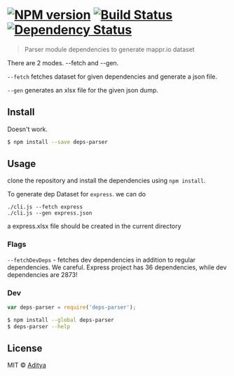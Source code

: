 #  [![NPM version][npm-image]][npm-url] [![Build Status][travis-image]][travis-url] [![Dependency Status][daviddm-url]][daviddm-image]

> Parser module dependencies to generate mappr.io dataset

There are 2 modes. --fetch and --gen.

`--fetch` fetches dataset for given dependencies and generate a json file.

`--gen` generates an xlsx file for the given json dump.

## Install
Doesn't work.
```sh
$ npm install --save deps-parser
```


## Usage
clone the repository and install the dependencies using `npm install`.

To generate dep Dataset for `express`. we can do

```
./cli.js --fetch express
./cli.js --gen express.json
```
a express.xlsx file should be created in the current directory

### Flags
`--fetchDevDeps` - fetches dev dependencies in addition to regular dependencies. We careful. Express project has 36 dependencies, while dev dependencies are 2873!

### Dev
```js
var deps-parser = require('deps-parser');
```

```sh
$ npm install --global deps-parser
$ deps-parser --help
```


## License

MIT © [Aditya]()


[npm-url]: https://npmjs.org/package/deps-parser
[npm-image]: https://badge.fury.io/js/deps-parser.svg
[travis-url]: https://travis-ci.org/adityav/deps-parser
[travis-image]: https://travis-ci.org/adityav/deps-parser.svg?branch=master
[daviddm-url]: https://david-dm.org/adityav/deps-parser.svg?theme=shields.io
[daviddm-image]: https://david-dm.org/adityav/deps-parser
